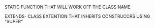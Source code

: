 

STATIC FUNCTION THAT WILL WORK OFF THE CLASS NAME 

EXTENDS- CLASS EXTENTION THAT INHERITS CONSTRUCORS USING "SUPER"

